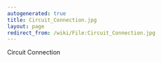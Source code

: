 ```yaml
---
autogenerated: true
title: Circuit_Connection.jpg
layout: page
redirect_from: /wiki/File:Circuit_Connection.jpg
---
```


Circuit Connection
